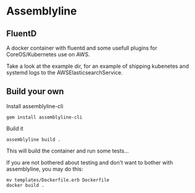 # Assemblyline
## FluentD

A docker container with fluentd and some usefull plugins for CoreOS/Kubernetes use on AWS.

Take a look at the example dir, for an example of shipping kubenetes and systemd logs
to the AWSElasticsearchService.

## Build your own

Install assemblyline-cli

```
gem install assemblyline-cli
```

Build it

```
assemblyline build .
```

This will build the container and run some tests...

If you are not bothered about testing and don't want to bother with assemblyline, you may do this:

```
mv templates/Dockerfile.erb Dockerfile
docker build .
```
